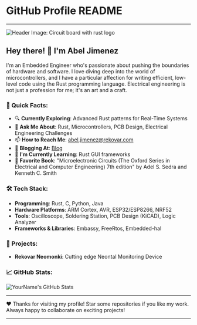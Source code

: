 # GitHub Profile README

---

![Header Image: Circuit board with rust logo](https://cdn.pixabay.com/photo/2016/08/05/09/32/banner-1571872_1280.jpg)

## Hey there! 👋 I'm Abel Jimenez

I'm an Embedded Engineer who's passionate about pushing the boundaries of hardware and software. I love diving deep into the world of microcontrollers, and I have a particular affection for writing efficient, low-level code using the Rust programming language. Electrical engineering is not just a profession for me; it's an art and a craft.

### 🌌 Quick Facts:

- 🔍 **Currently Exploring**: Advanced Rust patterns for Real-Time Systems
- 💬 **Ask Me About**: Rust, Microcontrollers, PCB Design, Electrical Engineering Challenges
- 📫 **How to Reach Me**: [abel.jimenez@rekovar.com](mailto:abel.jimenez@rekovar.com)
- 📝 **Blogging At**: [Blog](#)
- 🌱 **I'm Currently Learning**: Rust GUI frameworks 
- 📖 **Favorite Book**: "Microelectronic Circuits (The Oxford Series in Electrical and Computer Engineering) 7th edition" by Adel S. Sedra and Kenneth C. Smith

### 🛠️ Tech Stack:

- **Programming**: Rust, C, Python, Java
- **Hardware Platforms**: ARM Cortex, AVR, ESP32/ESP8266, NRF52
- **Tools**: Oscilloscope, Soldering Station, PCB Design (KiCAD), Logic Analyzer
- **Frameworks & Libraries**: Embassy, FreeRtos, Embedded-hal

### 🚀 Projects:

- **Rekovar Neomonki**: Cutting edge Neontal Monitoring Device

### 📈 GitHub Stats:

![YourName's GitHub Stats](https://github-readme-stats.vercel.app/api?username=abelREK&show_icons=true&theme=tokyonight)

---

❤️ Thanks for visiting my profile! Star some repositories if you like my work. Always happy to collaborate on exciting projects!

---

